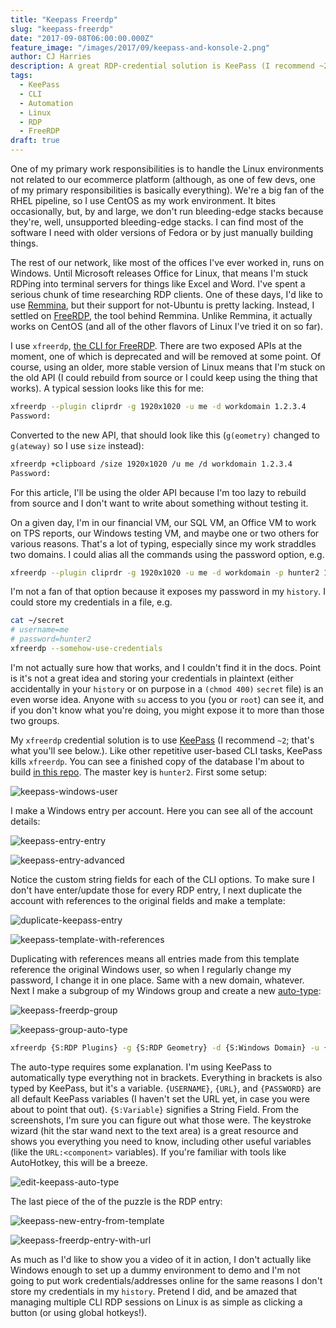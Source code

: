 ```yaml
---
title: "Keepass Freerdp"
slug: "keepass-freerdp"
date: "2017-09-08T06:00:00.000Z"
feature_image: "/images/2017/09/keepass-and-konsole-2.png"
author: CJ Harries
description: A great RDP-credential solution is KeePass (I recommend ~2; you'll see that here). Like other repetitive user-based CLI tasks, KeePass kills xfreerdp.
tags:
  - KeePass
  - CLI
  - Automation
  - Linux
  - RDP
  - FreeRDP
draft: true
---
```


One of my primary work responsibilities is to handle the Linux environments not related to our ecommerce platform (although, as one of few devs, one of my primary responsibilities is basically everything). We're a big fan of the RHEL pipeline, so I use CentOS as my work environment. It bites occasionally, but, by and large, we don't run bleeding-edge stacks because they're, well, unsupported bleeding-edge stacks. I can find most of the software I need with older versions of Fedora or by just manually building things.

The rest of our network, like most of the offices I've ever worked in, runs on Windows. Until Microsoft releases Office for Linux, that means I'm stuck RDPing into terminal servers for things like Excel and Word. I've spent a serious chunk of time researching RDP clients. One of these days, I'd like to use [Remmina](https://www.remmina.org/wp/), but their support for not-Ubuntu is pretty lacking. Instead, I settled on [FreeRDP](https://github.com/FreeRDP/FreeRDP), the tool behind Remmina. Unlike Remmina, it actually works on CentOS (and all of the other flavors of Linux I've tried it on so far).

I use `xfreerdp`, [the CLI for FreeRDP](https://github.com/FreeRDP/FreeRDP/wiki/CommandLineInterface). There are two exposed APIs at the moment, one of which is deprecated and will be removed at some point. Of course, using an older, more stable version of Linux means that I'm stuck on the old API (I could rebuild from source or I could keep using the thing that works). A typical session looks like this for me:

```bash
xfreerdp --plugin cliprdr -g 1920x1020 -u me -d workdomain 1.2.3.4
Password:
```

Converted to the new API, that should look like this (`g(eometry)` changed to `g(ateway)` so I use `size` instead):

```bash
xfreerdp +clipboard /size 1920x1020 /u me /d workdomain 1.2.3.4
Password:
```

For this article, I'll be using the older API because I'm too lazy to rebuild from source and I don't want to write about something without testing it.

On a given day, I'm in our financial VM, our SQL VM, an Office VM to work on TPS reports, our Windows testing VM, and maybe one or two others for various reasons. That's a lot of typing, especially since my work straddles two domains. I could alias all the commands using the password option, e.g.

```bash
xfreerdp --plugin cliprdr -g 1920x1020 -u me -d workdomain -p hunter2 1.2.3.4
```

I'm not a fan of that option because it exposes my password in my `history`. I could store my credentials in a file, e.g.

```bash
cat ~/secret
# username=me
# password=hunter2
xfreerdp --somehow-use-credentials
```

I'm not actually sure how that works, and I couldn't find it in the docs. Point is it's not a great idea and storing your credentials in plaintext (either accidentally in your `history` or on purpose in a `(chmod 400)` `secret` file) is an even worse idea. Anyone with `su` access to you (you or `root`) can see it, and if you don't know what you're doing, you might expose it to more than those two groups.

My `xfreerdp` credential solution is to use [KeePass](http://keepass.info/) (I recommend `~2`; that's what you'll see below.). Like other repetitive user-based CLI tasks, KeePass kills `xfreerdp`. You can see a finished copy of the database I'm about to build [in this repo](https://github.com/thecjharries/keepass-freerdp/blob/master/keepass-freerdp.kdbx). The master key is `hunter2`. First some setup:

![keepass-windows-user](https://blog.wotw.pro/content/images/2017/09/keepass-windows-user.png)

I make a Windows entry per account. Here you can see all of the account details:

![keepass-entry-entry](https://blog.wotw.pro/content/images/2017/09/keepass-entry-entry.png)

![keepass-entry-advanced](https://blog.wotw.pro/content/images/2017/09/keepass-entry-advanced.png)

Notice the custom string fields for each of the CLI options. To make sure I don't have enter/update those for every RDP entry, I next duplicate the account with references to the original fields and make a template:

![duplicate-keepass-entry](https://blog.wotw.pro/content/images/2017/09/duplicate-keepass-entry.png)

![keepass-template-with-references](https://blog.wotw.pro/content/images/2017/09/keepass-template-with-references.png)

Duplicating with references means all entries made from this template reference the original Windows user, so when I regularly change my password, I change it in one place. Same with a new domain, whatever. Next I make a subgroup of my Windows group and create a new [auto-type](http://keepass.info/help/base/autotype.html):

![keepass-freerdp-group](https://blog.wotw.pro/content/images/2017/09/keepass-freerdp-group.png)

![keepass-group-auto-type](https://blog.wotw.pro/content/images/2017/09/keepass-group-auto-type.png)

```bash
xfreerdp {S:RDP Plugins} -g {S:RDP Geometry} -d {S:Windows Domain} -u {USERNAME} {URL}{ENTER}{DELAY 1000}{PASSWORD}{ENTER}
```

The auto-type requires some explanation. I'm using KeePass to automatically type everything not in brackets. Everything in brackets is also typed by KeePass, but it's a variable. `{USERNAME}`, `{URL}`, and `{PASSWORD}` are all default KeePass variables (I haven't set the URL yet, in case you were about to point that out). `{S:Variable}` signifies a String Field. From the screenshots, I'm sure you can figure out what those were. The keystroke wizard (hit the star wand next to the text area) is a great resource and shows you everything you need to know, including other useful variables (like the `URL:<component>` variables). If you're familiar with tools like AutoHotkey, this will be a breeze.

![edit-keepass-auto-type](https://blog.wotw.pro/content/images/2017/09/edit-keepass-auto-type.png)

The last piece of the of the puzzle is the RDP entry:

![keepass-new-entry-from-template](https://blog.wotw.pro/content/images/2017/09/keepass-new-entry-from-template.png)

![keepass-freerdp-entry-with-url](https://blog.wotw.pro/content/images/2017/09/keepass-freerdp-entry-with-url.png)

As much as I'd like to show you a video of it in action, I don't actually like Windows enough to set up a dummy environment to demo and I'm not going to put work credentials/addresses online for the same reasons I don't store my credentials in my `history`. Pretend I did, and be amazed that managing multiple CLI RDP sessions on Linux is as simple as clicking a button (or using global hotkeys!).
